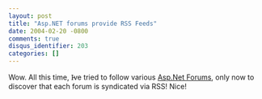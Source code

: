```yaml
---
layout: post
title: "Asp.NET forums provide RSS Feeds"
date: 2004-02-20 -0800
comments: true
disqus_identifier: 203
categories: []
---
```

Wow. All this time, I̵ve tried to follow various [Asp.Net
Forums](http://www.asp.net/forums "Asp.Net Forums"), only now to
discover that each forum is syndicated via RSS! Nice!

